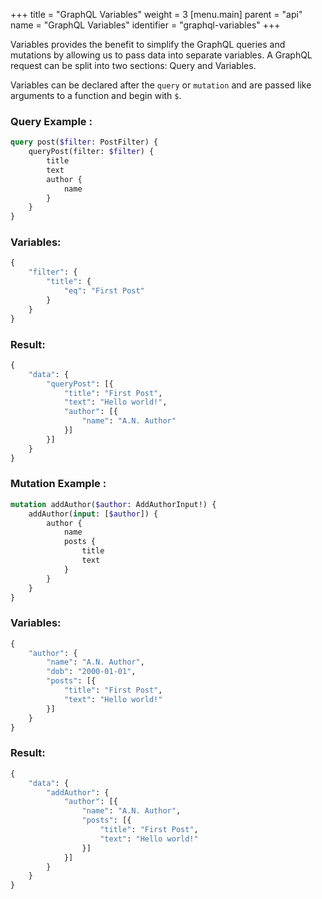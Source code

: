 +++
title = "GraphQL Variables"
weight = 3
[menu.main]
    parent = "api"
    name = "GraphQL Variables"
    identifier = "graphql-variables"
+++

Variables provides the benefit to simplify the GraphQL queries and mutations by allowing us to pass data into separate variables. A GraphQL request can be split into two sections: Query and Variables.

Variables can be declared after the `query` or `mutation` and are passed like arguments to a function and begin with `$`.

### Query Example :

```graphql
query post($filter: PostFilter) {
	queryPost(filter: $filter) {
		title
		text
		author {
			name
		}
	}
}
```

### Variables:

```graphql
{
	"filter": {
		"title": {
			"eq": "First Post"
		}
	}
}
```

### Result:

```graphql
{
	"data": {
		"queryPost": [{
			"title": "First Post",
			"text": "Hello world!",
			"author": [{
				"name": "A.N. Author"
			}]
		}]
	}
}
```

### Mutation Example :

```graphql
mutation addAuthor($author: AddAuthorInput!) {
	addAuthor(input: [$author]) {
		author {
			name
			posts {
				title
				text
			}
		}
	}
}
```

### Variables:

```graphql
{
	"author": {
		"name": "A.N. Author",
		"dob": "2000-01-01",
		"posts": [{
			"title": "First Post",
			"text": "Hello world!"
		}]
	}
}
```

### Result:

```graphql
{
	"data": {
		"addAuthor": {
			"author": [{
				"name": "A.N. Author",
				"posts": [{
					"title": "First Post",
					"text": "Hello world!"
				}]
			}]
		}
	}
}
```
